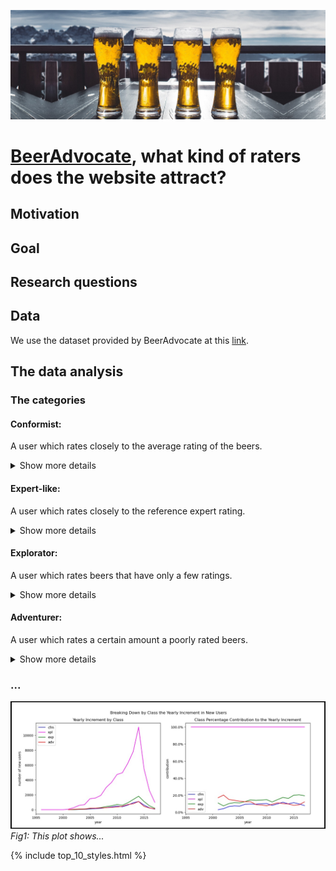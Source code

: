 ![Beer Banner](./assets/img/beer_banner_extended.jpg "beer banner")

# [BeerAdvocate](https://www.beeradvocate.com/), what kind of raters does the website attract?
## Motivation
## Goal
## Research questions
## Data
We use the dataset provided by BeerAdvocate at this [link](https://drive.google.com/drive/folders/1Wz6D2FM25ydFw_-41I9uTwG9uNsN4TCF).
## The data analysis

### The categories

#### **Conformist**: 
A user which rates closely to the average rating of the beers.

<details>
  <summary>Show more details</summary>
  
  A user 
  $u$
  is a conformist if he/she has a high conformism score defined as follows:
  $$CFM_u = \frac{1}{|B_u|}\sum_{b \in B_u}(\frac{r_{u,b}-\overline{r_b}}{\sigma_b})^2$$
  where $B_u$ is the set of beers the user $u$ has rated, $r_{u,b}$ is the rating given by user $u$ to beer $b$, $\sigma_b$ is the standard deviation of the ratings of the beer $b$, and $\overline{r_b}$ is the average rating of beer $b$.\
  The metric is high if the user, on average, rates beers close to the average rating they get. This metric, aside from classifying users, could be an indicator of hearding effect if users from a particular region (a US state) have a high conformism score on average.
</details>

#### **Expert-like**: 
A user which rates closely to the reference expert rating.

<details>
  <summary>Show more details</summary>

  A user 
  $u$
  is an expert-like if he/she has a high score similarity with our reference for expert rating. The score is defined as follows:
  $$EXP_u = \frac{1}{\frac{1}{|B_u|}\sum_{b \in B_u}(\frac{r_{u,b}-ref_b}{\sigma_b})^2}$$
  where $r_{u,b}$ is the rating given by user $u$ to beer $b$, $\sigma_b$ is the standard deviation of the ratings of the beer $b$, and $ref_b$ is a reference of objective rating of a beer $b$. The reference can be either the bros score in the range $[0,5]$, or the BA score scaled down to the range $[0,5]$ (originally in $[0, 100]$). Since the BA score is more abundant (94.5% of beers rated have a BA score), we may be using it as a reference. Both scores are objective ratings provided by administrators of beeradvocate.com who we assume adhere to the guidelines of objective beer reviewing.\
  The score is large if, on average, the user rates beers close to the reference score. This metric is our best shot at detecting senior beer raters and experts active on the website based solely on the available data.
</details>

#### **Explorator**:
A user which rates beers that have only a few ratings.

<details>
  <summary>Show more details</summary>
  
  A user 
  $u$
  is an explorator if he/she has a high adventurer score defined as follows where 
  $U_{10}(b)$
  is the set of at most 10 users that first rated the beer 
  $b$
  :
  $$XPL_u = \sum_{b \in B_u} \mathbb{1} [u \in U_{10}(b)]$$

  This metric is larger for users that try out new beers that have not been in the spotlight (that is why they are explorators), and is low for users that almost always rate beers that have been already been rated many times before (in our case 10 times at least). This score provides us with information about which users contribute to enriching the experience on the website, either because they rate beers that do not get much attention, or because they "introduce" new beers on the website by being the first people to rate those beers.
</details>

#### **Adventurer**: 
A user which rates a certain amount a poorly rated beers.

<details>
  <summary>Show more details</summary>
  
  A user 
  $u$
  is an adventurer if he/she often rates a beer 
  $b$
  that has a low score at time
  $t_{u,b}$
  at which he/she rates it, measured as follows where 
  $T$
  is a threshold to be determined empirically (see next section):

  $$ADV_u = \sum_{b \in B_u} \mathbb{1} [r_b(t_{u,b}) < T]$$

  This metric is higher for users that try out beers that have a bad rating. We want to know if the users frequenting the website are generally reluctant or willing to try out beers with bad ratings.
</details>

### ...
![Plot2](./assets/img/plot2.jpg "plot 2")
_<ca>  Fig1: This plot shows...  </ca>_

{% include top_10_styles.html %}
